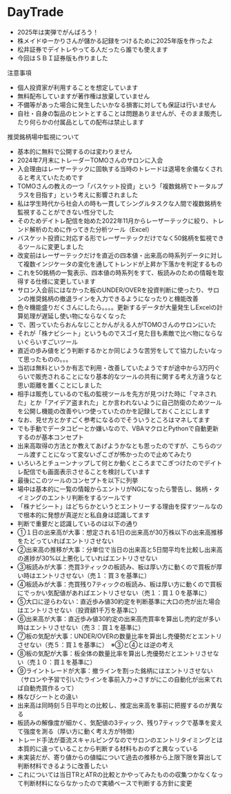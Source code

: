 # DayTrade

- 2025年は実弾でがんばろう！
- 株メイドゆーかりさんが儲かる記録をつけるために2025年版を作ったよ
- 松井証券でデイトレやってる人だったら誰でも使えます
- 今回はＳＢＩ証券版も作りました


注意事項
- 個人投資家が利用することを想定しています
- 無料配布していますが著作権は放棄していません
- 不備等があった場合に発生したいかなる損害に対しても保証は行いません
- 自社・自身の製品のヒントとすることは問題ありませんが、そのまま販売したり何らかの付属品としての配布は禁止します


推奨銘柄場中監視について
- 基本的に無料で公開するのは変わりません
- 2024年7月末にトレーダーTOMOさんのサロンに入会
- 入会理由はレーザーテックに固執する当時のトレードは退場を余儀なくされると考えていたためです
- TOMOさんの教えの一つ「バスケット投資」という「複数銘柄でトータルプラスを目指す」という考えに影響されました
- 私は学生時代から社会人の時も一貫してシングルタスクな人間で複数銘柄を監視することができない性分でした
- そのためデイトレ配信を始めた2022年11月からレーザーテックに絞り、トレンド解析のために作ってきた分析ツール（Excel）
- バスケット投資に対応する形でレーザーテックだけでなく50銘柄を監視できるツールに変更しました
- 改変前はレーザーテックだけを直近の四本値・出来高の時系列データに対して複数インジケータの変化を通してトレンドが上昇か下落かを判定するもの
- これを50銘柄の一覧表示、四本値の時系列をすて、板読みのための情報を取得する仕様に変更しています
- サロン入会前にはなかった板のUNDER/OVERを投資判断に使ったり、サロンの推奨銘柄の撤退ラインを入力できるようになったりと機能改善
- 色々機能盛りだくさんにしたら。。。。更新するデータが大量発生しExcelの計算処理が遅延し使い物にならなくなった
- で、困っていたらおんなじことかんがえる人がTOMOさんのサロンにいた
- それが「株ナビシート」というものでスゴイ見た目も素敵で比べ物にならないぐらいすごいツール
- 直近の歩み値をどう判断するかとか同じような苦労をしてて協力したいなって思ったものの。。。
- 当初は無料というか有志で利用・改善していたようですが途中から3万円ぐらいで販売されることになり基本的なツールの共有に関する考え方違うなと思い距離を置くことにしました
- 相手は販売しているので私の監視ツールを先方が見つけた時に「マネされた」とか「アイデア盗まれた」とか言われないように自己防衛のためツールを公開し機能の改善やいつ使っていたのかを記録しておくことにします
- なお、見せ方とかすごく参考になるのでそういうところはマネしてます
- でも手動でデータコピーとか嫌いなので、VBAマクロとPythonで自動更新するのが基本コンセプト
- 出来高取得の方法とか教えてあげようかなとも思ったのですが、こちらのツール渡すことになって変ないざこざが怖かったので止めてみたり
- いろいろとチューンナップして何とか動くところまでこぎつけたのでデイトレ配信でも画面表示させることを検討しています
- 最後にこのツールのコンセプトを以下に列挙
- 場中は基本的に一覧の情報からエントリがNGになったら警告し、銘柄・タイミングのエントリ判断をするツールです
- 「株ナビシート」はどちらかというとエントリーする理由を探すツールなので根本的に発想が真逆だと私自身は認識してます
- 判断で重要だと認識しているのは以下の通り
- ①１日の出来高が大事：想定される1日の出来高が30万株以下の出来高推移をたどっていればエントリさせない
- ②出来高の推移が大事：分単位で当日の出来高と5日間平均を比較し出来高の進捗が30%以上悪化していればエントリさせない
- ③板読みが大事：売買3ティックの板読み、板は厚い方に動くので買板が厚い時はエントリさせない（売１：買３を基準に）
- ④板読みが大事：売買残り7ティックの板読み、板は厚い方に動くので買板にでっかい気配値があればエントリさせない（売１：買１０を基準に）
- ⑤大口に逆らわない：直近歩み値30約定を判断基準に大口の売が出た場合はエントリさせない（投資額1千万を基準に）
- ⑥出来高が大事：直近歩み値30約定の出来高売買率を算出し売約定が多い時はエントリさせない（売３：買１を基準に）
- ⑦板の気配が大事：UNDER/OVERの数量比率を算出し売優勢だとエントリさせない（売５：買１を基準に）　※③と④とは逆の考え
- ⑧板の気配が大事：板全体の数量比率を算出し売優勢だとエントリさせない（売１０：買１を基準に）
- ⑨ライントレードが大事：撤ラインを割った銘柄にはエントリさせない（サロンや予習で引いたラインを事前入力→さすがにこの自動化が出来てれば自動売買作るって）
- 株なびシートとの違い
- 出来高は同時刻５日平均との比較し、推定出来高を事前に把握するのが異なる
- 板読みの解像度が細かく、気配値の3ティック、残り7ティックで基準を変えて強度を測る（厚い方に動く考え方が特徴）
- トレード手法が亜流スキャルピングなのでサロンのエントリタイミングとは本質的に違っていることから判断する材料もおのずと異なっている
- 未実装だが、寄り値からの値幅について過去の推移から上限下限を算出して判断材料できるように改善したい
- これについては当日TRとATRの比較とかやってみたものの収集つかなくなって判断材料にならなかったので実績ベースで判断する方針に変更
